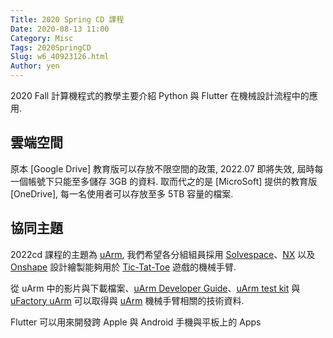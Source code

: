 ```yaml
---
Title: 2020 Spring CD 課程
Date: 2020-08-13 11:00
Category: Misc
Tags: 2020SpringCD
Slug: w6_40923126.html
Author: yen
---
```


2020 Fall 計算機程式的教學主要介紹 Python 與 Flutter 在機械設計流程中的應用.

<!-- PELICAN_END_SUMMARY -->

雲端空間
----
原本 [Google Drive] 教育版可以存放不限空間的政策, 2022.07 即將失效, 屆時每一個帳號下只能至多儲存 3GB 的資料. 取而代之的是 [MicroSoft] 提供的教育版 [OneDrive], 每一名使用者可以存放至多 5TB 容量的檔案.

[存放]:https://nfucc.nfu.edu.tw/?p=19287

協同主題
----
2022cd 課程的主題為 [uArm], 我們希望各分組組員採用 [Solvespace]、[NX] 以及 [Onshape] 設計繪製能夠用於 [Tic-Tat-Toe] 遊戲的機械手臂.

從 uArm 中的影片與下載檔案、[uArm Developer Guide]、[uArm test kit] 與 [uFactory uArm] 可以取得與 [uArm] 機械手臂相關的技術資料.

Flutter 可以用來開發跨 Apple 與 Android 手機與平板上的 Apps

[uArm]:https://www.youtube.com/watch?v=OqPVK__z9Ek
[Solvespace]:https://solvespace.com/
[NX]:https://www.plm.automation.siemens.com/global/en/products/nx/
[Onshape]:https://www.onshape.com/en/
[Tic-Tat-Toe]:https://mde.tw/cd2022_guide/content/Tic-Tat-Toe.html
[uArm Developer Guide]:http://download.ufactory.cc/docs/en/uArm%20Swift%20Pro_Developer%20Guide%20v1.0.6.pdf
[uArm test kit]:https://www.ufactory.cc/products/uarm-test-kit
[uFactory uArm]:https://www.ufactory.cc/pages/uarm



